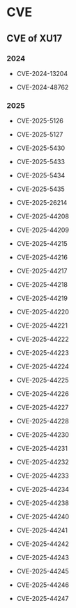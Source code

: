 # CVE
## CVE of XU17

### 2024

- CVE-2024-13204  

- CVE-2024-48762  

### 2025

- CVE-2025-5126  
- CVE-2025-5127  

- CVE-2025-5430

- CVE-2025-5433

- CVE-2025-5434

- CVE-2025-5435

- CVE-2025-26214  
- CVE-2025-44208  
- CVE-2025-44209  
- CVE-2025-44215  
- CVE-2025-44216  
- CVE-2025-44217  
- CVE-2025-44218  
- CVE-2025-44219  
- CVE-2025-44220  
- CVE-2025-44221  
- CVE-2025-44222  
- CVE-2025-44223  
- CVE-2025-44224  
- CVE-2025-44225  
- CVE-2025-44226  
- CVE-2025-44227  
- CVE-2025-44228  
- CVE-2025-44230  
- CVE-2025-44231  
- CVE-2025-44232  
- CVE-2025-44233  
- CVE-2025-44234  
- CVE-2025-44238  
- CVE-2025-44240  
- CVE-2025-44241  
- CVE-2025-44242  
- CVE-2025-44243  
- CVE-2025-44245  
- CVE-2025-44246  
- CVE-2025-44247

